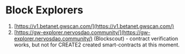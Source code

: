 # Block Explorers

1. [https://v1.betanet.gwscan.com/](https://v1.betanet.gwscan.com/)
2. [https://gw-explorer.nervosdao.community/](https://gw-explorer.nervosdao.community/) (Blockscout) - contract verification works, but not for CREATE2 created smart-contracts at this moment.

